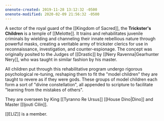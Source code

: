 ```yaml
---
onenote-created: 2019-11-28 13:12:32 -0500
onenote-modified: 2020-02-09 21:56:32 -0500
---
```


A sector of the royal guard of the [[Kingdom of Sacred]], the **Trickster's Children** is a temple of [[Melotte]]. It trains and rehabilitates juvenile criminals by wielding and channeling their innate rebellious nature through powerful masks, creating a veritable army of trickster clerics for use in reconnaissance, investigation, and counter-espionage. The concept was originally posited to the Judges of [[Drastic]] by [[Nery Ravenna|Gearhunter Nery]], who was taught in similar fashion by his master.

All children put through this rehabilitative program undergo rigorous psychological re-tuning, reshaping them to fit the "model children" they are taught to revere as if they were gods. These groups of model children each form a sort of "divine constellation", all appended to scripture to facilitate "learning from the mistakes of others".

They are overseen by King [[Tyranno Re Ursus]] [[House Dino|Dino]] and Master [[Ijouti Cilin]].

[[ELIZ]] is a member.
